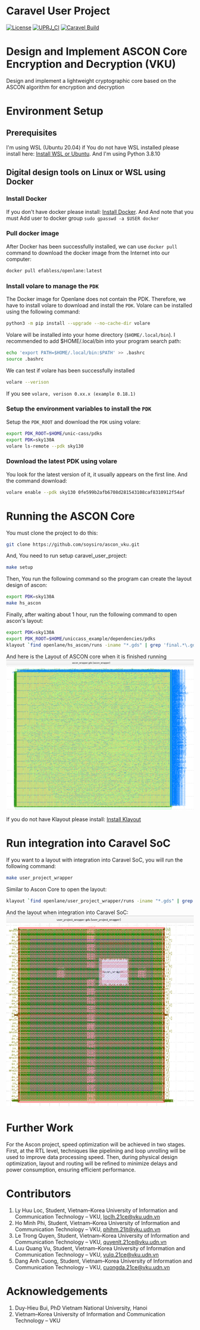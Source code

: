 # Caravel User Project 

[![License](https://img.shields.io/badge/License-Apache%202.0-blue.svg)](https://opensource.org/licenses/Apache-2.0) [![UPRJ_CI](https://github.com/efabless/caravel_project_example/actions/workflows/user_project_ci.yml/badge.svg)](https://github.com/efabless/caravel_project_example/actions/workflows/user_project_ci.yml) [![Caravel Build](https://github.com/efabless/caravel_project_example/actions/workflows/caravel_build.yml/badge.svg)](https://github.com/efabless/caravel_project_example/actions/workflows/caravel_build.yml)

# Design and Implement ASCON Core Encryption and Decryption (VKU)
Design and implement a lightweight cryptographic core based on the ASCON algorithm for encryption and decryption

# Environment Setup
## Prerequisites
I'm using WSL (Ubuntu 20.04) if You do not have WSL installed please install here: [Install WSL or Ubuntu](https://documentation.ubuntu.com/wsl/en/latest/guides/install-ubuntu-wsl2/). 
 And I'm using Python 3.8.10
## Digital design tools on Linux or WSL using Docker
### Install Docker
If you don't have docker please install: [Install Docker](https://docs.docker.com/engine/install/ubuntu/). And And note that you must Add user to docker group `sudo gpasswd -a $USER docker`
### Pull docker image
After Docker has been successfully installed, we can use `docker pull` command to download the docker image from the Internet into our computer:
```sh
docker pull efabless/openlane:latest
```
### Install volare to manage the `PDK`
The Docker image for Openlane does not contain the PDK. Therefore, we have to install volare to download and install the `PDK`. Volare can be installed using the following command:
```sh
python3 -m pip install --upgrade --no-cache-dir volare
```
Volare will be installed into your home directory (`$HOME/.local/bin`). I recommended to add $HOME/.local/bin into your program search path:
```sh
echo 'export PATH=$HOME/.local/bin:$PATH' >> .bashrc
source .bashrc
```
We can test if volare has been successfully installed
```sh
volare --verison
```
If you see `volare, verison 0.xx.x (example 0.18.1)`
### Setup the environment variables to install the `PDK`
Setup the `PDK_ROOT` and download the `PDK` using volare:
```sh
export PDK_ROOT=$HOME/unic-cass/pdks
export PDK=sky130A
volare ls-remote --pdk sky130
```
### Download the latest PDK using volare
You look for the latest version of it, it usually appears on the first line. And the command download:
```sh
volare enable --pdk sky130 0fe599b2afb6708d281543108caf8310912f54af
```
# Running the ASCON Core
You must clone the project to do this:
```sh
git clone https://github.com/soysiro/ascon_vku.git
```
And, You need to run setup caravel_user_project:
```sh
make setup
```
Then, You run the following command so the program can create the layout design of ascon:
```sh
export PDK=sky130A
make hs_ascon
```
Finally, after waiting about 1 hour, run the following command to open ascon's layout:
```sh
export PDK=sky130A
export PDK_ROOT=$HOME/uniccass_example/dependencies/pdks
klayout `find openlane/hs_ascon/runs -iname "*.gds" | grep 'final.*\.gds' | head -n 1`
```
And here is the Layout of ASCON core when it is finished running  
![Ascon_core](image/ascon_core.png)

If you do not have Klayout please install: [Install Klayout](https://gist.github.com/flaport/ad2bf1cab692bdd12484d64065ca0b5c)

# Run integration into Caravel SoC
If you want to a layout with integration into Caravel SoC, you will run the following command: 
```sh
make user_project_wrapper
```
Similar to Ascon Core to open the layout:
```sh
klayout `find openlane/user_project_wrapper/runs -iname "*.gds" | grep 'final.*\.gds' | head -n 1`
```
And the layout when integration into Caravel SoC:  
![Wrapper](image/wrapper.png)


# Further Work
For the Ascon project, speed optimization will be achieved in two stages. First, at the RTL level, techniques like pipelining and loop unrolling will be used to improve data processing speed. Then, during physical design optimization, layout and routing will be refined to minimize delays and power consumption, ensuring efficient performance.
# Contributors
1) Ly Huu Loc, Student,  Vietnam–Korea University of Information and Communication Technology – VKU, loclh.21ce@vku.udn.vn
2) Ho Minh Phi, Student, Vietnam–Korea University of Information and Communication Technology – VKU, phihm.21it@vku.udn.vn
3) Le Trong Quyen, Student, Vietnam–Korea University of Information and Communication Technology – VKU, quyenlt.21ce@vku.udn.vn
4) Luu Quang Vu, Student, Vietnam–Korea University of Information and Communication Technology – VKU, vulq.21ce@vku.udn.vn
5) Dang Anh Cuong, Student, Vietnam–Korea University of Information and Communication Technology – VKU, cuongda.21ce@vku.udn.vn
# Acknowledgements
1) Duy-Hieu Bui, PhD Vietnam National University, Hanoi
2) Vietnam–Korea University of Information and Communication Technology – VKU

